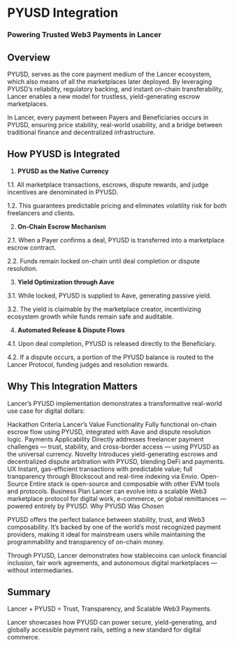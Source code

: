 # PYUSD Integration 

### Powering Trusted Web3 Payments in Lancer

## Overview

PYUSD, serves as the core payment medium of the Lancer ecosystem, which also means of all the marketplaces later deployed. By leveraging PYUSD’s reliability, regulatory backing, and instant on-chain transferability, Lancer enables a new model for trustless, yield-generating escrow marketplaces.

In Lancer, every payment between Payers and Beneficiaries occurs in PYUSD, ensuring price stability, real-world usability, and a bridge between traditional finance and decentralized infrastructure.

## How PYUSD is Integrated

1. **PYUSD as the Native Currency**

1.1. All marketplace transactions, escrows, dispute rewards, and judge incentives are denominated in PYUSD.

1.2. This guarantees predictable pricing and eliminates volatility risk for both freelancers and clients.

2. **On-Chain Escrow Mechanism**

2.1. When a Payer confirms a deal, PYUSD is transferred into a marketplace escrow contract.

2.2. Funds remain locked on-chain until deal completion or dispute resolution.

3. **Yield Optimization through Aave**

3.1. While locked, PYUSD is supplied to Aave, generating passive yield.

3.2. The yield is claimable by the marketplace creator, incentivizing ecosystem growth while funds remain safe and auditable.

4. **Automated Release & Dispute Flows**

4.1. Upon deal completion, PYUSD is released directly to the Beneficiary.

4.2. If a dispute occurs, a portion of the PYUSD balance is routed to the Lancer Protocol, funding judges and resolution rewards.

## Why This Integration Matters

Lancer’s PYUSD implementation demonstrates a transformative real-world use case for digital dollars:

Hackathon Criteria	Lancer’s Value
Functionality	Fully functional on-chain escrow flow using PYUSD, integrated with Aave and dispute resolution logic.
Payments Applicability	Directly addresses freelancer payment challenges — trust, stability, and cross-border access — using PYUSD as the universal currency.
Novelty	Introduces yield-generating escrows and decentralized dispute arbitration with PYUSD, blending DeFi and payments.
UX	Instant, gas-efficient transactions with predictable value; full transparency through Blockscout and real-time indexing via Envio.
Open-Source	Entire stack is open-source and composable with other EVM tools and protocols.
Business Plan	Lancer can evolve into a scalable Web3 marketplace protocol for digital work, e-commerce, or global remittances — powered entirely by PYUSD.
Why PYUSD Was Chosen

PYUSD offers the perfect balance between stability, trust, and Web3 composability.
It’s backed by one of the world’s most recognized payment providers, making it ideal for mainstream users while maintaining the programmability and transparency of on-chain money.

Through PYUSD, Lancer demonstrates how stablecoins can unlock financial inclusion, fair work agreements, and autonomous digital marketplaces — without intermediaries.

## Summary

Lancer + PYUSD = Trust, Transparency, and Scalable Web3 Payments.

Lancer showcases how PYUSD can power secure, yield-generating, and globally accessible payment rails, setting a new standard for digital commerce.